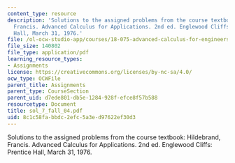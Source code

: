 ```yaml
---
content_type: resource
description: 'Solutions to the assigned problems from the course textbook: Hildebrand,
  Francis. Advanced Calculus for Applications. 2nd ed. Englewood Cliffs: Prentice
  Hall, March 31, 1976.'
file: /ol-ocw-studio-app/courses/18-075-advanced-calculus-for-engineers-fall-2004/8c1c58fabbdc2efc5a3ed97622ef30d3_sol_7_fall_04.pdf
file_size: 140802
file_type: application/pdf
learning_resource_types:
- Assignments
license: https://creativecommons.org/licenses/by-nc-sa/4.0/
ocw_type: OCWFile
parent_title: Assignments
parent_type: CourseSection
parent_uid: d7ede801-db5e-1284-928f-efce8f57b588
resourcetype: Document
title: sol_7_fall_04.pdf
uid: 8c1c58fa-bbdc-2efc-5a3e-d97622ef30d3
---
```

Solutions to the assigned problems from the course textbook: Hildebrand, Francis. Advanced Calculus for Applications. 2nd ed. Englewood Cliffs: Prentice Hall, March 31, 1976.